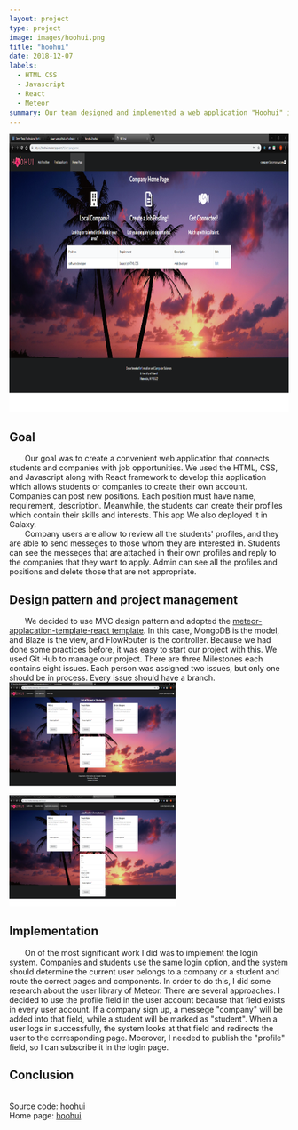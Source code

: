 ```yaml
---
layout: project
type: project
image: images/hoohui.png
title: "hoohui"
date: 2018-12-07
labels:
  - HTML CSS
  - Javascript
  - React
  - Meteor
summary: Our team designed and implemented a web application "Hoohui" in React framewrok, and it connects students and companies with careers. 
---
```

<img class="medium" width="700" height="500" src="../images/companyhome.PNG">
<h2> Goal</h2>
<div style="text-indent:2em">
 Our goal was to create a convenient web application that connects students and companies with job opportunities.  We used the HTML, CSS, and Javascript along with React framework to develop this application which allows students or companies to create their own account. Companies can post new positions. Each position must have name, requirement, description. Meanwhile, the students can create their profiles which contain their skills and interests. This app We also deployed it in Galaxy.
</div>
<div style="text-indent:2em">
    Company users are allow to review all the students' profiles, and they are able to send messeges to those whom they are interested in. Students can see the messeges that are attached in their own profiles and reply to the companies that they want to apply. Admin can see all the profiles and positions and delete those that are not appropriate.
</div>  
 
<h2> Design pattern and project management </h2>
<div style="text-indent:2em">
  We decided to use MVC design pattern and adopted the <a href="https://ics-software-engineering.github.io/meteor-application-template-react/" >meteor-applacation-template-react template</a>. In this case, MongoDB is the model, and Blaze is the view, and FlowRouter is the controller. Because we had done some practices before, it was easy to start our project with this. 
 We used Git Hub to manage our project. There are three Milestones each contains eight issues. Each person was assigned two issues, but only one should be in process. Every issue should have a branch. 
</div>
<div class="row">
  <div class="column"><img class="medium" width="300" height="200" src="../images/findapplicant.PNG"></div>
  <div class="column"><img class="medium" width="300" height="200" src="../images/studentaccept.PNG"></div>
</div>
<h2> Implementation </h2>
<div style="text-indent:2em">
On of the most significant work I did was to implement the login system. Companies and students use the same login option, and the system should determine the current user belongs to a company or a student and route the correct pages and components. In order to do this, I did some research about the user library of Meteor. There are several approaches. I decided to use the profile field in the user account because that field exists in every user account. If a company sign up, a messege "company" will be added into that field, while a student will be marked as "student". When a user logs in successfully, the system looks at that field and redirects the user to the corresponding page. Moerover, I needed to publish the "profile" field, so I can subscribe it in the login page. 
</div>

<h2> Conclusion </h2>
<div style="text-indent:2em">

</div>

<br/>
<div>Source code: <a href="https://github.com/ho-ohui/hoohui"><i class="large github icon"></i>hoohui</a></div>
<div>Home page: <a href="https://ho-ohui.github.io/">hoohui</a></div>
